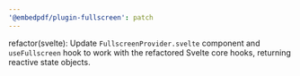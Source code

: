```yaml
---
'@embedpdf/plugin-fullscreen': patch
---
```


refactor(svelte): Update `FullscreenProvider.svelte` component and `useFullscreen` hook to work with the refactored Svelte core hooks, returning reactive state objects.
